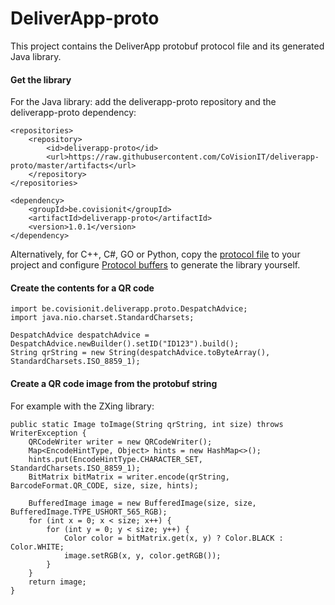 # DeliverApp-proto

This project contains the DeliverApp protobuf protocol file and its generated Java library. 

#### Get the library
For the Java library: add the deliverapp-proto repository and the deliverapp-proto dependency:

    <repositories>
        <repository>
            <id>deliverapp-proto</id>
            <url>https://raw.githubusercontent.com/CoVisionIT/deliverapp-proto/master/artifacts</url>
        </repository>
    </repositories>

    <dependency>
        <groupId>be.covisionit</groupId>
        <artifactId>deliverapp-proto</artifactId>
        <version>1.0.1</version>
    </dependency>

Alternatively, for C++, C#, GO or Python, copy the [protocol file](src/main/proto/be/covisionit/deliverapp/despatchadvice.proto) 
to your project and configure [Protocol buffers](https://developers.google.com/protocol-buffers/) to generate the library yourself.

#### Create the contents for a QR code

    import be.covisionit.deliverapp.proto.DespatchAdvice;
    import java.nio.charset.StandardCharsets;

    DespatchAdvice despatchAdvice = DespatchAdvice.newBuilder().setID("ID123").build();
    String qrString = new String(despatchAdvice.toByteArray(), StandardCharsets.ISO_8859_1);
    
    
#### Create a QR code image from the protobuf string

For example with the ZXing library:

    public static Image toImage(String qrString, int size) throws WriterException {
        QRCodeWriter writer = new QRCodeWriter();
        Map<EncodeHintType, Object> hints = new HashMap<>();
        hints.put(EncodeHintType.CHARACTER_SET, StandardCharsets.ISO_8859_1);
        BitMatrix bitMatrix = writer.encode(qrString, BarcodeFormat.QR_CODE, size, size, hints);

        BufferedImage image = new BufferedImage(size, size, BufferedImage.TYPE_USHORT_565_RGB);
        for (int x = 0; x < size; x++) {
            for (int y = 0; y < size; y++) {
                Color color = bitMatrix.get(x, y) ? Color.BLACK : Color.WHITE;
                image.setRGB(x, y, color.getRGB());
            }
        }
        return image;
    }
